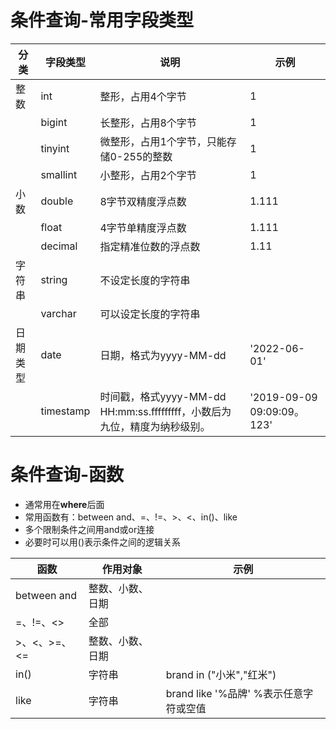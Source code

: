 # 条件查询-常用字段类型

| 分类     | 字段类型  | 说明                                                         | 示例                       |
| -------- | --------- | ------------------------------------------------------------ | -------------------------- |
| 整数     | int       | 整形，占用4个字节                                            | 1                          |
|          | bigint    | 长整形，占用8个字节                                          | 1                          |
|          | tinyint   | 微整形，占用1个字节，只能存储0-255的整数                     | 1                          |
|          | smallint  | 小整形，占用2个字节                                          | 1                          |
| 小数     | double    | 8字节双精度浮点数                                            | 1.111                      |
|          | float     | 4字节单精度浮点数                                            | 1.111                      |
|          | decimal   | 指定精准位数的浮点数                                         | 1.11                       |
| 字符串   | string    | 不设定长度的字符串                                           |                            |
|          | varchar   | 可以设定长度的字符串                                         |                            |
| 日期类型 | date      | 日期，格式为yyyy-MM-dd                                       | '2022-06-01'               |
|          | timestamp | 时间戳，格式yyyy-MM-dd HH:mm:ss.fffffffff，小数后为九位，精度为纳秒级别。 | '2019-09-09 09:09:09。123' |



# 条件查询-函数

- 通常用在**where**后面
- 常用函数有：between and、=、!=、>、<、in()、like
- 多个限制条件之间用and或or连接
- 必要时可以用()表示条件之间的逻辑关系

| 函数         | 作用对象         | 示例                                     |
| ------------ | ---------------- | ---------------------------------------- |
| between and  | 整数、小数、日期 |                                          |
| =、!=、<>    | 全部             |                                          |
| >、<、>=、<= | 整数、小数、日期 |                                          |
| in()         | 字符串           | brand in ("小米","红米")                 |
| like         | 字符串           | brand like '%品牌'   %表示任意字符或空值 |



